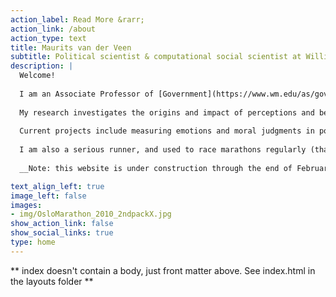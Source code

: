 ```yaml
---
action_label: Read More &rarr;
action_link: /about
action_type: text
title: Maurits van der Veen
subtitle: Political scientist & computational social scientist at William & Mary
description: |
  Welcome! 
  
  I am an Associate Professor of [Government](https://www.wm.edu/as/government/index.php) at [William & Mary](https://www.wm.edu/) in Williamsburg, VA. Prior to coming to William & Mary in 2010, I taught at the [University of Georgia](https://spia.uga.edu/departments-centers/department-of-international-affairs/) and the [University of Pennsylvania](https://www.polisci.upenn.edu/). 
  
  My research investigates the origins and impact of perceptions and beliefs in international relations, with a  focus on beliefs about "others": members of different minorities, (im)migrants, foreigners, etc. As a computational social scientist, I am particularly interested in measuring different aspects of beliefs and attitudes in texts, ranging from legislative debates to newspapers to social media. 
  
  Current projects include measuring emotions and moral judgments in political debates about migrants, analyzing the spread of cultural ideas across borders, and studying the presence and depth of international solidarity within the European Union.
  
  I am also a serious runner, and used to race marathons regularly (that's me on the left).
  
  __Note: this website is under construction through the end of February 2022. Apologies for broken links or strange text!__

text_align_left: true
image_left: false
images:
- img/OsloMarathon_2010_2ndpackX.jpg
show_action_link: false
show_social_links: true
type: home
---
```


** index doesn't contain a body, just front matter above.
See index.html in the layouts folder **
